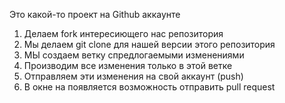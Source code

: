 Это какой-то проект на Github аккаунте


1. Делаем fork интересиющего нас репозитория
2. Мы делаем git clone для нашей версии этого репозитория
3. МЫ создаем ветку спредлогаемыми изменениями
4. Производим все изменения только в этой ветке
5. Отправляем эти изменения на свой аккаунт (push)
6. В окне на появляется возможность отправить pull request
